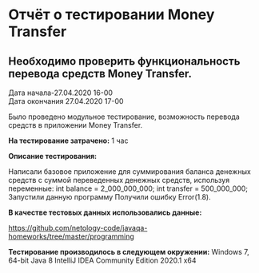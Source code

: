 # Отчёт о тестировании Money Transfer
## Необходимо проверить функциональность перевода средств Money Transfer.
Дата начала-27.04.2020 16-00  
Дата окончания 27.04.2020 17-00 

Было проведено модульное тестирование, возможность перевода средств в приложении Money Transfer.

**На тестирование затрачено:** 1 час

**Описание тестирования:**

Написали базовое приложение для суммирования баланса денежных средств с суммой переведенных денежных средств, используя переменные:
int balance = 2_000_000_000;
int transfer = 500_000_000;
Запустили данную программу
Получили ошибку Error(1.8).

**В качестве тестовых данных использовались данные:**

https://github.com/netology-code/javaqa-homeworks/tree/master/programming

**Тестирование производилось в следующем окружении:**
Windows 7, 64-bit
Java 8
IntelliJ IDEA Community Edition 2020.1 x64